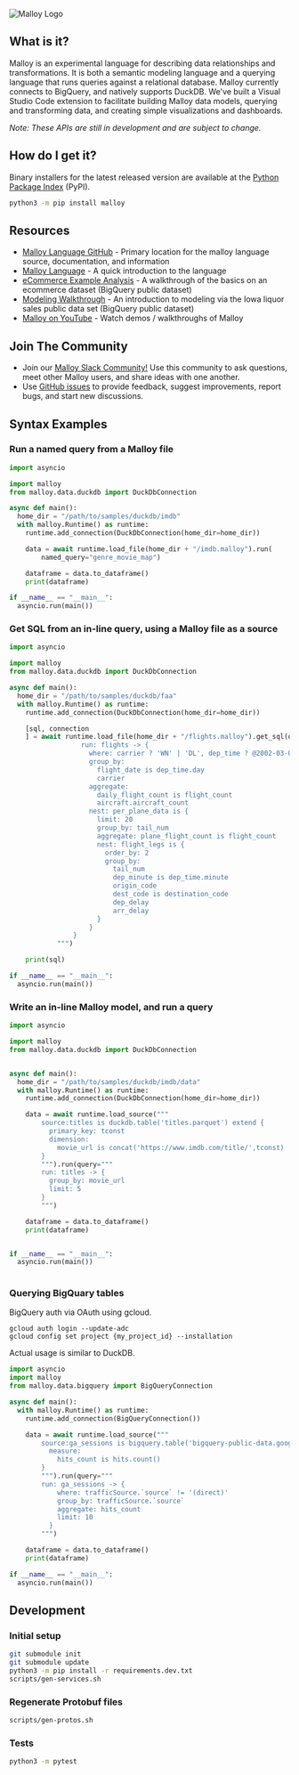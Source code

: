 ![Malloy Logo](https://raw.githubusercontent.com/malloydata/malloy-py/main/assets/malloy_square_centered.png)

## What is it?

Malloy is an experimental language for describing data relationships and transformations. It is both a semantic modeling language and a querying language that runs queries against a relational database. Malloy currently connects to BigQuery, and natively supports DuckDB. We've built a Visual Studio Code extension to facilitate building Malloy data models, querying and transforming data, and creating simple visualizations and dashboards.

_Note: These APIs are still in development and are subject to change._

## How do I get it?

Binary installers for the latest released version are available at the [Python Package Index](https://pypi.org/project/malloy/) (PyPI).

```sh
python3 -m pip install malloy
```

## Resources

- [Malloy Language GitHub](https://github.com/looker-open-source/malloy/) - Primary location for the malloy language source, documentation, and information
- [Malloy Language](https://looker-open-source.github.io/malloy/documentation/language/basic.html) - A quick introduction to the language
- [eCommerce Example Analysis](https://looker-open-source.github.io/malloy/documentation/examples/ecommerce.html) - A walkthrough of the basics on an ecommerce dataset (BigQuery public dataset)
- [Modeling Walkthrough](https://looker-open-source.github.io/malloy/documentation/examples/iowa/iowa.html) - An introduction to modeling via the Iowa liquor sales public data set (BigQuery public dataset)
- [Malloy on YouTube](https://www.youtube.com/channel/UCfN2td1dzf-fKmVtaDjacsg) - Watch demos / walkthroughs of Malloy

## Join The Community

- Join our [Malloy Slack Community!](https://malloydata.github.io/slack) Use this community to ask questions, meet other Malloy users, and share ideas with one another.
- Use [GitHub issues](https://github.com/looker-open-source/malloy/issues) to provide feedback, suggest improvements, report bugs, and start new discussions.

## Syntax Examples

### Run a named query from a Malloy file

```python
import asyncio

import malloy
from malloy.data.duckdb import DuckDbConnection

async def main():
  home_dir = "/path/to/samples/duckdb/imdb"
  with malloy.Runtime() as runtime:
    runtime.add_connection(DuckDbConnection(home_dir=home_dir))

    data = await runtime.load_file(home_dir + "/imdb.malloy").run(
        named_query="genre_movie_map")

    dataframe = data.to_dataframe()
    print(dataframe)

if __name__ == "__main__":
  asyncio.run(main())
```

### Get SQL from an in-line query, using a Malloy file as a source

```python
import asyncio

import malloy
from malloy.data.duckdb import DuckDbConnection

async def main():
  home_dir = "/path/to/samples/duckdb/faa"
  with malloy.Runtime() as runtime:
    runtime.add_connection(DuckDbConnection(home_dir=home_dir))

    [sql, connection
    ] = await runtime.load_file(home_dir + "/flights.malloy").get_sql(query="""
                  run: flights -> {
                    where: carrier ? 'WN' | 'DL', dep_time ? @2002-03-03
                    group_by:
                      flight_date is dep_time.day
                      carrier
                    aggregate:
                      daily_flight_count is flight_count
                      aircraft.aircraft_count
                    nest: per_plane_data is {
                      limit: 20
                      group_by: tail_num
                      aggregate: plane_flight_count is flight_count
                      nest: flight_legs is {
                        order_by: 2
                        group_by:
                          tail_num
                          dep_minute is dep_time.minute
                          origin_code
                          dest_code is destination_code
                          dep_delay
                          arr_delay
                      }
                    }
                }
            """)

    print(sql)

if __name__ == "__main__":
  asyncio.run(main())
```

### Write an in-line Malloy model, and run a query

```python
import asyncio

import malloy
from malloy.data.duckdb import DuckDbConnection


async def main():
  home_dir = "/path/to/samples/duckdb/imdb/data"
  with malloy.Runtime() as runtime:
    runtime.add_connection(DuckDbConnection(home_dir=home_dir))

    data = await runtime.load_source("""
        source:titles is duckdb.table('titles.parquet') extend {
          primary_key: tconst
          dimension:
            movie_url is concat('https://www.imdb.com/title/',tconst)
        }
        """).run(query="""
        run: titles -> {
          group_by: movie_url
          limit: 5
        }
        """)

    dataframe = data.to_dataframe()
    print(dataframe)


if __name__ == "__main__":
  asyncio.run(main())
  
```

### Querying BigQuary tables

BigQuery auth via OAuth using gcloud.
```
gcloud auth login --update-adc
gcloud config set project {my_project_id} --installation
```

Actual usage is similar to DuckDB.

```python
import asyncio
import malloy
from malloy.data.bigquery import BigQueryConnection

async def main():
  with malloy.Runtime() as runtime:
    runtime.add_connection(BigQueryConnection())

    data = await runtime.load_source("""
        source:ga_sessions is bigquery.table('bigquery-public-data.google_analytics_sample.ga_sessions_20170801') extend {
          measure:
            hits_count is hits.count()
        }
        """).run(query="""
        run: ga_sessions -> {
            where: trafficSource.`source` != '(direct)'
            group_by: trafficSource.`source`
            aggregate: hits_count
            limit: 10
          }
        """)

    dataframe = data.to_dataframe()
    print(dataframe)

if __name__ == "__main__":
  asyncio.run(main())

```

## Development

### Initial setup

```sh
git submodule init
git submodule update
python3 -m pip install -r requirements.dev.txt
scripts/gen-services.sh
```

### Regenerate Protobuf files

```sh
scripts/gen-protos.sh
```

### Tests

```sh
python3 -m pytest
```
